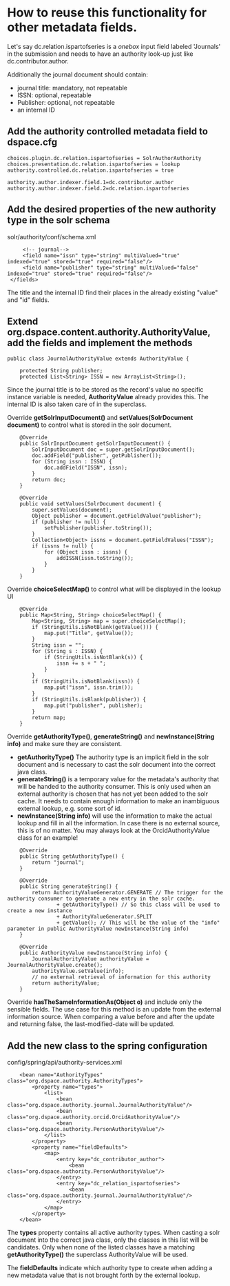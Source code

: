 # How to reuse this functionality for other metadata fields.
Let's say dc.relation.ispartofseries is a *onebox* input field labeled 'Journals' in the submission and needs to have an authority look-up just like dc.contributor.author.

Additionally the journal document should contain:
* journal title: mandatory, not repeatable
* ISSN: optional, repeatable
* Publisher: optional, not repeatable
* an internal ID

## Add the authority controlled metadata field to dspace.cfg
```
choices.plugin.dc.relation.ispartofseries = SolrAuthorAuthority
choices.presentation.dc.relation.ispartofseries = lookup
authority.controlled.dc.relation.ispartofseries = true

authority.author.indexer.field.1=dc.contributor.author
authority.author.indexer.field.2=dc.relation.ispartofseries
```

## Add the desired properties of the new authority type in the solr schema
solr/authority/conf/schema.xml
```
     <!-- journal-->
     <field name="issn" type="string" multiValued="true" indexed="true" stored="true" required="false"/>
     <field name="publisher" type="string" multiValued="false" indexed="true" stored="true" required="false"/>
 </fields>
```
The title and the internal ID find their places in the already existing "value" and "id" fields.

## Extend org.dspace.content.authority.AuthorityValue, add the fields and implement the methods
```
public class JournalAuthorityValue extends AuthorityValue {

    protected String publisher;
    protected List<String> ISSN = new ArrayList<String>();
```
Since the journal title is to be stored as the record's value no specific instance variable is needed, **AuthorityValue** already provides this. The internal ID is also taken care of in the superclass.

Override **getSolrInputDocument()** and **setValues(SolrDocument document)** to control what is stored in the solr document.

```
    @Override
    public SolrInputDocument getSolrInputDocument() {
        SolrInputDocument doc = super.getSolrInputDocument();
        doc.addField("publisher", getPublisher());
        for (String issn : ISSN) {
            doc.addField("ISSN", issn);
        }
        return doc;
    }

    @Override
    public void setValues(SolrDocument document) {
        super.setValues(document);
        Object publisher = document.getFieldValue("publisher");
        if (publisher != null) {
            setPublisher(publisher.toString());
        }
        Collection<Object> issns = document.getFieldValues("ISSN");
        if (issns != null) {
            for (Object issn : issns) {
                addISSN(issn.toString());
            }
        }
    }
```

Override **choiceSelectMap()** to control what will be displayed in the lookup UI
```
    @Override
    public Map<String, String> choiceSelectMap() {
        Map<String, String> map = super.choiceSelectMap();
        if (StringUtils.isNotBlank(getValue())) {
            map.put("Title", getValue());
        }
        String issn = "";
        for (String s : ISSN) {
            if (StringUtils.isNotBlank(s)) {
                issn += s + " ";
            }
        }
        if (StringUtils.isNotBlank(issn)) {
            map.put("issn", issn.trim());
        }
        if (StringUtils.isBlank(publisher)) {
            map.put("publisher", publisher);
        }
        return map;
    }
```
Override **getAuthorityType()**, **generateString()** and **newInstance(String info)** and make sure they are consistent.

* **getAuthorityType()** The authority type is an implicit field in the solr document and is necessary to cast the solr document into the correct java class.
* **generateString()** is a temporary value for the metadata's authority that will be handed to the authority consumer. This is only used when an external authority is chosen that has not yet been added to the solr cache. It needs to contain enough information to make an inambiguous external lookup, e.g. some sort of id.
* **newInstance(String info)** will use the information to make the actual lookup and fill in all the information. In case there is no external source, this is of no matter.
You may always look at the OrcidAuthorityValue class for an example!

```
    @Override
    public String getAuthorityType() {
        return "journal";
    }

    @Override
    public String generateString() {
        return AuthorityValueGenerator.GENERATE // The trigger for the authority consumer to generate a new entry in the solr cache.
                + getAuthorityType() // So this class will be used to create a new instance
                + AuthorityValueGenerator.SPLIT
                + getValue(); // This will be the value of the "info" parameter in public AuthorityValue newInstance(String info)
    }

    @Override
    public AuthorityValue newInstance(String info) {
        JournalAuthorityValue authorityValue = JournalAuthorityValue.create();
        authorityValue.setValue(info);
        // no external retrieval of information for this authority
        return authorityValue;
    }
```

Override **hasTheSameInformationAs(Object o)** and include only the sensible fields. The use case for this method is an update from the external information source. When comparing a value before and after the update and returning false, the last-modified-date will be updated.

## Add the new class to the spring configuration
config/spring/api/authority-services.xml

```
    <bean name="AuthorityTypes" class="org.dspace.authority.AuthorityTypes">
        <property name="types">
            <list>
                <bean class="org.dspace.authority.journal.JournalAuthorityValue"/>
                <bean class="org.dspace.authority.orcid.OrcidAuthorityValue"/>
                <bean class="org.dspace.authority.PersonAuthorityValue"/>
            </list>
        </property>
        <property name="fieldDefaults">
            <map>
                <entry key="dc_contributor_author">
                    <bean class="org.dspace.authority.PersonAuthorityValue"/>
                </entry>
                <entry key="dc_relation_ispartofseries">
                    <bean class="org.dspace.authority.journal.JournalAuthorityValue"/>
                </entry>
            </map>
        </property>
    </bean>
```
The **types** property contains all active authority types. When casting a solr document into the correct java class, only the classes in this list will be candidates. Only when none of the listed classes have a matching **getAuthorityType()** the superclass AuthorityValue will be used.

The **fieldDefaults** indicate which authority type to create when adding a new metadata value that is not brought forth by the external lookup.
